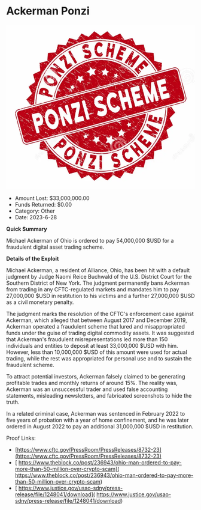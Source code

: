 # Ackerman Ponzi
![Ackerman Ponzi](/rektimages/Ackerman-Ponzi.png)
- Amount Lost: $33,000,000.00
- Funds Returned: $0.00
- Category: Other
- Date: 2023-6-28

**Quick Summary**

Michael Ackerman of Ohio is ordered to pay 54,000,000 $USD for a fraudulent digital asset trading scheme. 

  


 **Details of the Exploit**

Michael Ackerman, a resident of Alliance, Ohio, has been hit with a default judgment by Judge Naomi Reice Buchwald of the U.S. District Court for the Southern District of New York. The judgment permanently bans Ackerman from trading in any CFTC-regulated markets and mandates him to pay 27,000,000 $USD in restitution to his victims and a further 27,000,000 $USD as a civil monetary penalty. 

  


The judgment marks the resolution of the CFTC's enforcement case against Ackerman, which alleged that between August 2017 and December 2019, Ackerman operated a fraudulent scheme that lured and misappropriated funds under the guise of trading digital commodity assets. It was suggested that Ackerman's fraudulent misrepresentations led more than 150 individuals and entities to deposit at least 33,000,000 $USD with him. However, less than 10,000,000 $USD of this amount were used for actual trading, while the rest was appropriated for personal use and to sustain the fraudulent scheme. 

  


To attract potential investors, Ackerman falsely claimed to be generating profitable trades and monthly returns of around 15%. The reality was, Ackerman was an unsuccessful trader and used false accounting statements, misleading newsletters, and fabricated screenshots to hide the truth. 

  


In a related criminal case, Ackerman was sentenced in February 2022 to five years of probation with a year of home confinement, and he was later ordered in August 2022 to pay an additional 31,000,000 $USD in restitution.


Proof Links:
- [https://www.cftc.gov/PressRoom/PressReleases/8732-23](https://www.cftc.gov/PressRoom/PressReleases/8732-23)
- [ https://www.theblock.co/post/236943/ohio-man-ordered-to-pay-more-than-50-million-over-crypto-scam]( https://www.theblock.co/post/236943/ohio-man-ordered-to-pay-more-than-50-million-over-crypto-scam)
- [ https://www.justice.gov/usao-sdny/press-release/file/1248041/download]( https://www.justice.gov/usao-sdny/press-release/file/1248041/download)


